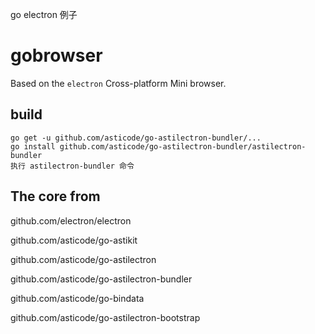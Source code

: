 go electron 例子

# gobrowser
Based on the `electron` Cross-platform Mini browser.


## build
```
go get -u github.com/asticode/go-astilectron-bundler/...
go install github.com/asticode/go-astilectron-bundler/astilectron-bundler
执行 astilectron-bundler 命令
```


## The core from

github.com/electron/electron

github.com/asticode/go-astikit 

github.com/asticode/go-astilectron 

github.com/asticode/go-astilectron-bundler 

github.com/asticode/go-bindata 

github.com/asticode/go-astilectron-bootstrap 

